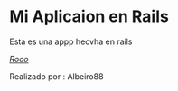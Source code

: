 # Mi Aplicaion en Rails

Esta es una appp hecvha en rails 

[*Roco*](https://www.google.com)

Realizado por : Albeiro88
